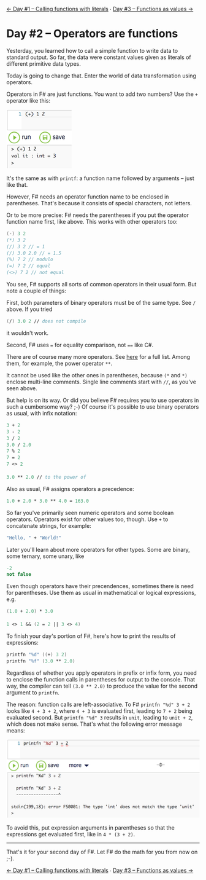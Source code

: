 [← Day #1 – Calling functions with literals](../day01) ∙ [Day #3 – Functions as values →](../day03)

# Day #2 – Operators are functions
Yesterday, you learned how to call a simple function to write data to standard output. So far, the data were constant values given as literals of different primitive data types.

Today is going to change that. Enter the world of data transformation using operators.

Operators in F# are just functions. You want to add two numbers? Use the `+` operator like this:

![](images/w01d02a.png)

It's the same as with `printf`: a function name followed by arguments – just like that.

However, F# needs an operator function name to be enclosed in parentheses. That's because it consists of special characters, not letters.

Or to be more precise: F# needs the parentheses if you put the operator function name first, like above. This works with other operators too:

```fsharp
(-) 3 2
(*) 3 2
(/) 3 2 // = 1
(/) 3.0 2.0 // = 1.5
(%) 7 2 // modulo
(=) 7 2 // equal
(<>) 7 2 // not equal
```

You see, F# supports all sorts of common operators in their usual form. But note a couple of things:

First, both parameters of binary operators must be of the same type. See `/` above. If you tried

```fsharp
(/) 3.0 2 // does not compile
```

it wouldn't work.

Second, F# uses `=` for equality comparison, not `==` like C#.

There are of course many more operators. See [here](https://msdn.microsoft.com/en-us/library/dd233228.aspx) for a full list. Among them, for example, the power operator `**`.

It cannot be used like the other ones in parentheses, because `(*` and `*)` enclose multi-line comments. Single line comments start with `//`, as you've seen above.

But help is on its way. Or did you believe F# requires you to use operators in such a cumbersome way? ;-) Of course it's possible to use binary operators as usual, with infix notation:

```fsharp
3 + 2
3 - 2
3 / 2
3.0 / 2.0
7 % 2
7 = 2
7 <> 2

3.0 ** 2.0 // to the power of
```

Also as usual, F# assigns operators a precedence:

```fsharp
1.0 + 2.0 * 3.0 ** 4.0 = 163.0
```

So far you've primarily seen numeric operators and some boolean operators. Operators exist for other values too, though. Use `+` to concatenate strings, for example:

```fsharp
"Hello, " + "World!"
```

Later you'll learn about more operators for other types. Some are binary, some ternary, some unary, like

```fsharp
-2
not false
```

Even though operators have their precendences, sometimes there is need for parentheses. Use them as usual in mathematical or logical expressions, e.g.

```fsharp
(1.0 + 2.0) * 3.0

1 <> 1 && (2 = 2 || 3 <> 4)

```

To finish your day's portion of F#, here's how to print the results of expressions:

```fsharp
printfn "%d" ((+) 3 2)
printfn "%f" (3.0 ** 2.0)
```

Regardless of whether you apply operators in prefix or infix form, you need to enclose the function calls in parentheses for output to the console. That way, the compiler can tell `(3.0 ** 2.0)` to produce the value for the second argument to `printfn`.

The reason: function calls are left-associative. To F# `printfn "%d" 3 + 2` looks like `4 + 3 + 2`, where `4 + 3` is evaluated first, leading to `7 + 2` being evaluated second. But `printfn "%d" 3` results in `unit`, leading to `unit + 2`, which does not make sense. That's what the following error message means:

![](images/w01d02b.png)

To avoid this, put expression arguments in parentheses so that the expressions get evaluated first, like in `4 * (3 + 2)`.

***

That's it for your second day of F#. Let F# do the math for you from now on ;-).

[← Day #1 – Calling functions with literals](../day01) ∙ [Day #3 – Functions as values →](../day03)
